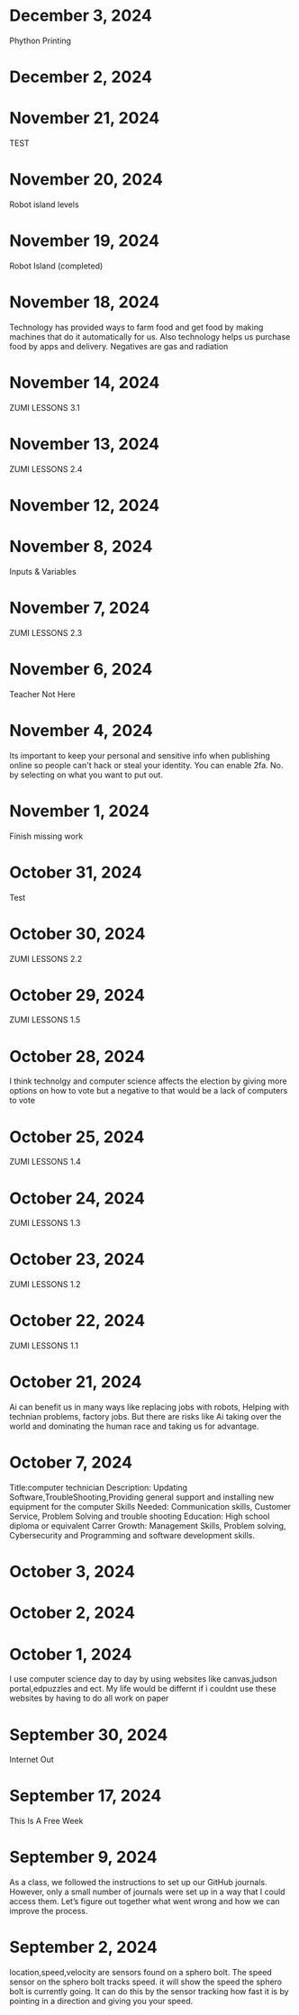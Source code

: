 # December 3, 2024
Phython Printing
# December 2, 2024

# November 21, 2024
TEST
# November 20, 2024
Robot island levels
# November 19, 2024
Robot Island (completed)
# November 18, 2024
Technology has provided ways to farm food and get food by making machines that do it automatically for us. Also technology helps us purchase food by apps and delivery. Negatives are gas and radiation
# November 14, 2024
ZUMI LESSONS 3.1
# November 13, 2024
ZUMI LESSONS 2.4
# November 12, 2024

# November 8, 2024
Inputs & Variables
# November 7, 2024
ZUMI LESSONS 2.3
# November 6, 2024
Teacher Not Here
# November 4, 2024
Its important to keep your personal and sensitive info when publishing online so people can't hack or steal your identity. You can enable 2fa. No. by selecting on what you want to put out.
# November 1, 2024
Finish missing work
# October 31, 2024
Test
# October 30, 2024
ZUMI LESSONS 2.2
# October 29, 2024
ZUMI LESSONS 1.5
# October 28, 2024
I think technolgy and computer science affects the election by giving more options on how to vote but a negative to that would be a lack of computers to vote
# October 25, 2024
ZUMI LESSONS 1.4
# October 24, 2024
ZUMI LESSONS 1.3
# October 23, 2024
ZUMI LESSONS 1.2
# October 22, 2024
ZUMI LESSONS 1.1
# October 21, 2024
Ai can benefit us in many ways like replacing jobs with robots, Helping with technian problems, factory jobs. But there are risks like Ai taking over the world and dominating the human race and taking us for advantage.
# October 7, 2024
Title:computer technician Description: Updating Software,TroubleShooting,Providing general support and installing new equipment for the computer Skills Needed: Communication skills, Customer Service, Problem Solving and trouble shooting Education: High school diploma or equivalent Carrer Growth: Management Skills, Problem solving, Cybersecurity and Programming and software development skills.
# October 3, 2024

# October 2, 2024

# October 1, 2024
I use computer science day to day by using websites like canvas,judson portal,edpuzzles and ect. My life would be differnt if i couldnt use these websites by having to do all work on paper
# September 30, 2024
Internet Out
# September 17, 2024
This Is A Free Week
# September 9, 2024
As a class, we followed the instructions to set up our GitHub journals. However, only a small number of journals were set up in a way that I could access them. Let’s figure out together what went wrong and how we can improve the process.
# September 2, 2024
location,speed,velocity are sensors found on a sphero bolt. The speed sensor on the sphero bolt tracks speed. it will show the speed the sphero bolt is currently going. It can do this by the sensor tracking how fast it is by pointing in a direction and giving you your speed.

